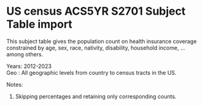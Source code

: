 # US census ACS5YR S2701 Subject Table import

This subject table gives the population count on health insurance coverage constrained by age, sex, race, nativity, disability, household income, … among others.

Years: 2012-2023  
Geo : All geographic levels from country to census tracts in the US.

Notes:
1. Skipping percentages and retaining only corresponding counts.
